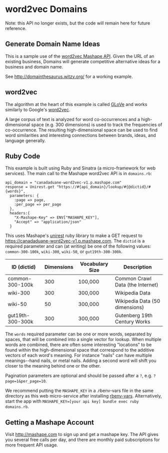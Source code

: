 # word2vec Domains

Note: this API no longer exists, but the code will remain here for future reference.

## Generate Domain Name Ideas

This is a sample use of the [word2vec Mashape API](http://mashape.com/canadaduane/word2vec). Given the URL of an existing business, Domains will generate competitive alternative ideas for a business and domain name.

See http://domainthesaurus.witzy.org/ for a working example.

## word2vec

The algorithm at the heart of this example is called [GLoVe](http://nlp.stanford.edu/projects/glove/) and works similarly to Google's [word2vec](https://code.google.com/p/word2vec/).

A large corpus of text is analyzed for word co-occurrences and a high-dimensional space (e.g. 300 dimensions) is used to track the frequencies of co-occurrence. The resulting high-dimensional space can be used to find word similarities and interesting connections between brands, ideas, and language generally.

## Ruby Code

This example is built using Ruby and Sinatra (a micro-framework for web services). The main call to the Mashape word2vec API is in `domains.rb`:

```
api_domain = "canadaduane-word2vec-v1.p.mashape.com"
response = Unirest.get "https://#{api_domain}/lookup/#{@dictid}/#{words}",
  parameters: {
    :page => page,
    :per_page => per_page
  },
  headers:{
    "X-Mashape-Key" => ENV["MASHAPE_KEY"],
    "Accept" => "application/json"
  }
```

This uses Mashape's [unirest](https://github.com/Mashape/unirest-ruby) ruby library to make a GET request to https://canadaduane-word2vec-v1.p.mashape.com. The `dictid` is a required parameter and can (at writing) be one of the following values: `common-300-100k`, `wiki-300`, `wiki-50`, or `gut19th-300-300k`.

| ID (dictid) | Dimensions | Vocabulary Size | Description |
| ----------- | ---------- | --------------- | ----------- |
| common-300-100k  | 300 | 100,000 | Common Crawl Data (the Internet) |
| wiki-300         | 300 | 300,000 | Wikipedia Data                   |
| wiki-50          | 50  | 300,000 | Wikipedia Data (50 dimensions)   |
| gut19th-300-300k | 300 | 300,000 | Gutenberg 19th Century Works     |

The `words` required parameter can be one or more words, separated by spaces, that will be combined into a single vector for lookup. When multiple words are combined, there are often some interesting "locations" to be found within the high-dimensional space that correspond to the additive vectors of each word's meaning. For instance "nails" can have multiple meanings--hand nails, or metal nails. Adding a second word will shift you closer to the meaning behind one or the other.

Pagination parameters are optional and should be passed after a `?`, e.g. `?page=1&per_page=10`.

We recommend putting the `MASHAPE_KEY` in a .rbenv-vars file in the same directory as this web micro-service after installing [rbenv-vars](https://github.com/sstephenson/rbenv-vars). Alternatively, start the app with `MASHAPE_KEY=[your api key] bundle exec ruby domains.rb`.

## Getting a Mashape Account

Visit http://mashape.com to sign up and get a mashape key. The API gives you several free calls per day, and there are monthly paid subscriptions for more frequent API usage.

